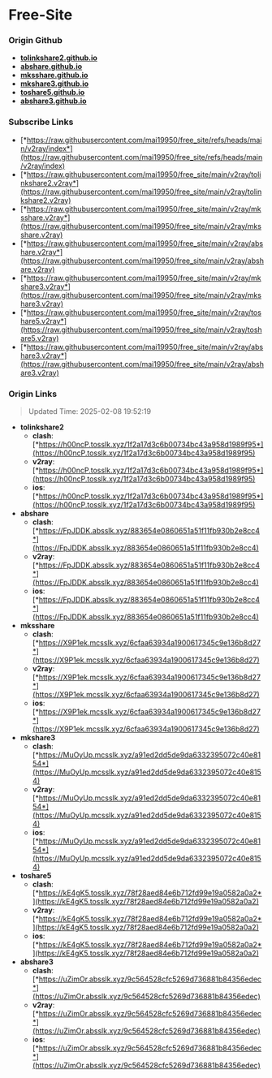 # Free-Site

### Origin Github

- [**tolinkshare2.github.io**](https://github.com/tolinkshare2/tolinkshare2.github.io)
- [**abshare.github.io**](https://github.com/abshare/abshare.github.io)
- [**mksshare.github.io**](https://github.com/mksshare/mksshare.github.io)
- [**mkshare3.github.io**](https://github.com/mkshare3/mkshare3.github.io)
- [**toshare5.github.io**](https://github.com/toshare5/toshare5.github.io)
- [**abshare3.github.io**](https://github.com/abshare3/abshare3.github.io)

### Subscribe Links

- [*https://raw.githubusercontent.com/mai19950/free_site/refs/heads/main/v2ray/index*](https://raw.githubusercontent.com/mai19950/free_site/refs/heads/main/v2ray/index)
- [*https://raw.githubusercontent.com/mai19950/free_site/main/v2ray/tolinkshare2.v2ray*](https://raw.githubusercontent.com/mai19950/free_site/main/v2ray/tolinkshare2.v2ray)
- [*https://raw.githubusercontent.com/mai19950/free_site/main/v2ray/mksshare.v2ray*](https://raw.githubusercontent.com/mai19950/free_site/main/v2ray/mksshare.v2ray)
- [*https://raw.githubusercontent.com/mai19950/free_site/main/v2ray/abshare.v2ray*](https://raw.githubusercontent.com/mai19950/free_site/main/v2ray/abshare.v2ray)
- [*https://raw.githubusercontent.com/mai19950/free_site/main/v2ray/mkshare3.v2ray*](https://raw.githubusercontent.com/mai19950/free_site/main/v2ray/mkshare3.v2ray)
- [*https://raw.githubusercontent.com/mai19950/free_site/main/v2ray/toshare5.v2ray*](https://raw.githubusercontent.com/mai19950/free_site/main/v2ray/toshare5.v2ray)
- [*https://raw.githubusercontent.com/mai19950/free_site/main/v2ray/abshare3.v2ray*](https://raw.githubusercontent.com/mai19950/free_site/main/v2ray/abshare3.v2ray)

### Origin Links

> Updated Time: 2025-02-08 19:52:19

- **tolinkshare2**
  - **clash**: [*https://h00ncP.tosslk.xyz/1f2a17d3c6b00734bc43a958d1989f95*](https://h00ncP.tosslk.xyz/1f2a17d3c6b00734bc43a958d1989f95)
  - **v2ray**: [*https://h00ncP.tosslk.xyz/1f2a17d3c6b00734bc43a958d1989f95*](https://h00ncP.tosslk.xyz/1f2a17d3c6b00734bc43a958d1989f95)
  - **ios**: [*https://h00ncP.tosslk.xyz/1f2a17d3c6b00734bc43a958d1989f95*](https://h00ncP.tosslk.xyz/1f2a17d3c6b00734bc43a958d1989f95)
- **abshare**
  - **clash**: [*https://FpJDDK.absslk.xyz/883654e0860651a51f11fb930b2e8cc4*](https://FpJDDK.absslk.xyz/883654e0860651a51f11fb930b2e8cc4)
  - **v2ray**: [*https://FpJDDK.absslk.xyz/883654e0860651a51f11fb930b2e8cc4*](https://FpJDDK.absslk.xyz/883654e0860651a51f11fb930b2e8cc4)
  - **ios**: [*https://FpJDDK.absslk.xyz/883654e0860651a51f11fb930b2e8cc4*](https://FpJDDK.absslk.xyz/883654e0860651a51f11fb930b2e8cc4)
- **mksshare**
  - **clash**: [*https://X9P1ek.mcsslk.xyz/6cfaa63934a1900617345c9e136b8d27*](https://X9P1ek.mcsslk.xyz/6cfaa63934a1900617345c9e136b8d27)
  - **v2ray**: [*https://X9P1ek.mcsslk.xyz/6cfaa63934a1900617345c9e136b8d27*](https://X9P1ek.mcsslk.xyz/6cfaa63934a1900617345c9e136b8d27)
  - **ios**: [*https://X9P1ek.mcsslk.xyz/6cfaa63934a1900617345c9e136b8d27*](https://X9P1ek.mcsslk.xyz/6cfaa63934a1900617345c9e136b8d27)
- **mkshare3**
  - **clash**: [*https://MuOyUp.mcsslk.xyz/a91ed2dd5de9da6332395072c40e8154*](https://MuOyUp.mcsslk.xyz/a91ed2dd5de9da6332395072c40e8154)
  - **v2ray**: [*https://MuOyUp.mcsslk.xyz/a91ed2dd5de9da6332395072c40e8154*](https://MuOyUp.mcsslk.xyz/a91ed2dd5de9da6332395072c40e8154)
  - **ios**: [*https://MuOyUp.mcsslk.xyz/a91ed2dd5de9da6332395072c40e8154*](https://MuOyUp.mcsslk.xyz/a91ed2dd5de9da6332395072c40e8154)
- **toshare5**
  - **clash**: [*https://kE4gK5.tosslk.xyz/78f28aed84e6b712fd99e19a0582a0a2*](https://kE4gK5.tosslk.xyz/78f28aed84e6b712fd99e19a0582a0a2)
  - **v2ray**: [*https://kE4gK5.tosslk.xyz/78f28aed84e6b712fd99e19a0582a0a2*](https://kE4gK5.tosslk.xyz/78f28aed84e6b712fd99e19a0582a0a2)
  - **ios**: [*https://kE4gK5.tosslk.xyz/78f28aed84e6b712fd99e19a0582a0a2*](https://kE4gK5.tosslk.xyz/78f28aed84e6b712fd99e19a0582a0a2)
- **abshare3**
  - **clash**: [*https://uZimOr.absslk.xyz/9c564528cfc5269d736881b84356edec*](https://uZimOr.absslk.xyz/9c564528cfc5269d736881b84356edec)
  - **v2ray**: [*https://uZimOr.absslk.xyz/9c564528cfc5269d736881b84356edec*](https://uZimOr.absslk.xyz/9c564528cfc5269d736881b84356edec)
  - **ios**: [*https://uZimOr.absslk.xyz/9c564528cfc5269d736881b84356edec*](https://uZimOr.absslk.xyz/9c564528cfc5269d736881b84356edec)
